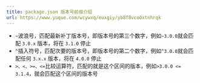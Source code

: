 ```yaml
---
title: package.json 版本号前缀介绍
url: https://www.yuque.com/wcywxq/euxgiy/yb8f8vco0xtnhrqk
---
```


- `~`波浪号，匹配最新补丁版本号，即版本号的第三个数字，例如`~3.0.0`就会匹配 `3.0.x` 版本，将在 `3.1.0` 停止
- `^`插入符号，匹配次要的版本号，即版本号的第二个数字，例如`^3.0.0`就会匹配任何 `3.x.x` 版本，将在 `4.0.0` 停止
- `>、<、>=、<=`比较运算符，匹配的就是这个区间的版本，例如`>3.0.0 <= 3.1.4`，就会匹配这个区间的版本号
